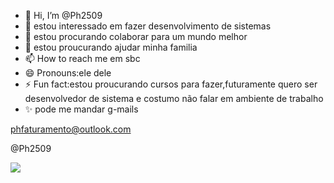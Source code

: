 - 👋 Hi, I’m @Ph2509
- 👀 estou interessado em fazer desenvolvimento de sistemas
- 🌱 estou procurando colaborar para um mundo melhor
- 💞️ estou proucurando ajudar minha familia
- 📫 How to reach me em sbc
- 😄 Pronouns:ele dele
- ⚡ Fun fact:estou proucurando cursos para fazer,futuramente quero ser desenvolvedor de sistema e costumo não falar em ambiente de trabalho  
- ✨ pode me mandar g-mails


phfaturamento@outlook.com

@Ph2509

![](https://media1.tenor.com/m/9Nz-xlpzvRgAAAAC/neymar-jr.gif
)

  
